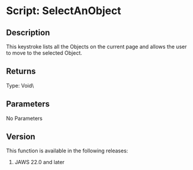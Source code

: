 # Script: SelectAnObject

## Description

This keystroke lists all the Objects on the current page and allows the
user to move to the selected Object.

## Returns

Type: Void\

## Parameters

No Parameters

## Version

This function is available in the following releases:

1.  JAWS 22.0 and later
